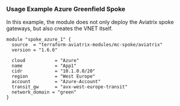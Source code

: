 ### Usage Example Azure Greenfield Spoke

In this example, the module does not only deploy the Aviatrix spoke gateways, but also creates the VNET itself.

```hcl
module "spoke_azure_1" {
  source  = "terraform-aviatrix-modules/mc-spoke/aviatrix"
  version = "1.6.6"

  cloud           = "Azure"
  name            = "App1"
  cidr            = "10.1.0.0/20"
  region          = "West Europe"
  account         = "Azure-Account"
  transit_gw      = "avx-west-europe-transit"
  network_domain = "green"
}
```